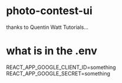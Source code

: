 # photo-contest-ui

thanks to Quentin Watt Tutorials...

# what is in the .env

REACT_APP_GOOGLE_CLIENT_ID=something
REACT_APP_GOOGLE_SECRET=something
